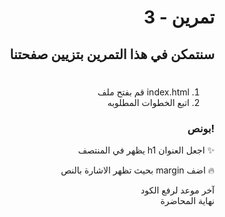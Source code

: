 <div dir=rtl>

#  تمرين - 3
## سنتمكن في هذا التمرين بتزيين صفحتنا 
#
1. index.html قم بفتح ملف
2. اتبع الخطوات المطلوبه 


### !بونص 

✨
 اجعل العنوان h1 يظهر في المنتصف 

🔥
 اضف margin بحيث تظهر الاشارة بالنص



آخر موعد لرفع الكود\
نهاية المحاضرة

</div>
